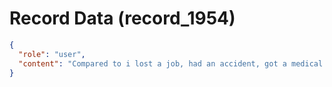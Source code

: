 # Record Data (record_1954)

```json
{
  "role": "user",
  "content": "Compared to i lost a job, had an accident, got a medical emergency, or someone died in my faily, or i got a divorced - hwat kind of life vent is this whole affair for me?"
}
```

